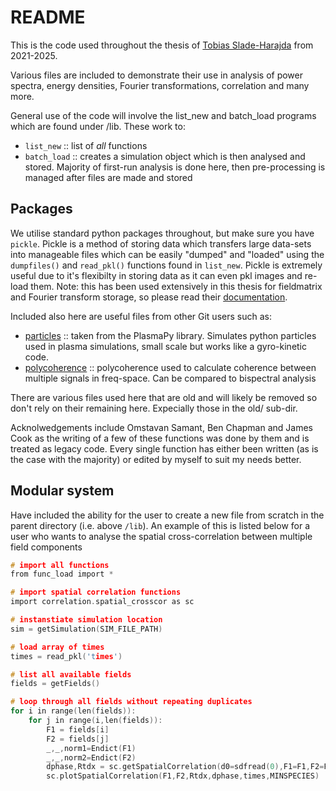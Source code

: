
# README

This is the code used throughout the thesis of [Tobias Slade-Harajda](https://warwick.ac.uk/fac/sci/physics/research/cfsa/people/slade-harajda/) from 2021-2025. 

Various files are included to demonstrate their use in analysis of power spectra, energy densities, Fourier transformations, correlation and many more.

General use of the code will involve the list_new and batch_load programs which are found under /lib. These work to:
- `list_new` :: list of _all_ functions
- `batch_load` :: creates a simulation object which is then analysed and stored. Majority of first-run analysis is done here, then pre-processing is managed after files are made and stored

## Packages
We utilise standard python packages throughout, but make sure you have `pickle`. Pickle is a method of storing data which transfers large data-sets into manageable files which can be easily "dumped" and "loaded" using the `dumpfiles()` and `read_pkl()` functions found in `list_new`. Pickle is extremely useful due to it's flexibilty in storing data as it can even pkl images and re-load them. Note: this has been used extensively in this thesis for fieldmatrix and Fourier transform storage, so please read their [documentation](https://docs.python.org/3/library/pickle.html).

Included also here are useful files from other Git users such as:
- [particles](https://github.com/PlasmaPy/PlasmaPy) :: taken from the PlasmaPy library. Simulates python particles used in plasma simulations, small scale but works like a gyro-kinetic code.
- [polycoherence](https://github.com/trichter/polycoherence) :: polycoherence used to calculate coherence between multiple signals in freq-space. Can be compared to bispectral analysis

There are various files used here that are old and will likely be removed so don't rely on their remaining here. Expecially those in the old/ sub-dir.

Acknolwedgements include Omstavan Samant, Ben Chapman and James Cook as the writing of a few of these functions was done by them and is treated as legacy code. Every single function has either been written (as is the case with the majority) or edited by myself to suit my needs better.


## Modular system
Have included the ability for the user to create a new file from scratch in the parent directory (i.e. above `/lib`). An example of this is listed below for a user who wants to analyse the spatial cross-correlation between multiple field components


```c
# import all functions
from func_load import *

# import spatial correlation functions
import correlation.spatial_crosscor as sc

# instanstiate simulation location
sim = getSimulation(SIM_FILE_PATH)

# load array of times
times = read_pkl('times')

# list all available fields
fields = getFields()

# loop through all fields without repeating duplicates
for i in range(len(fields)):
    for j in range(i,len(fields)):
        F1 = fields[i]
        F2 = fields[j]
        _,_,norm1=Endict(F1)
        _,_,norm2=Endict(F2)
        dphase,Rtdx = sc.getSpatialCorrelation(d0=sdfread(0),F1=F1,F2=F2,norm=[norm1,norm2],plot=False)
        sc.plotSpatialCorrelation(F1,F2,Rtdx,dphase,times,MINSPECIES)        
```
